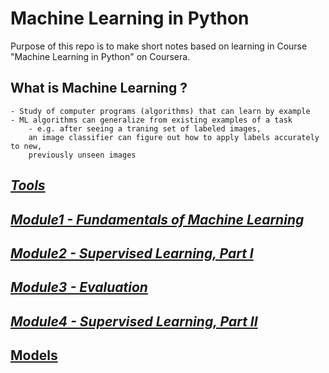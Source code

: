 # Machine Learning in Python

Purpose of this repo is to make short notes based on learning in Course "Machine Learning in Python" on Coursera.

## What is Machine Learning ? 
    - Study of computer programs (algorithms) that can learn by example
    - ML algorithms can generalize from existing examples of a task
        - e.g. after seeing a traning set of labeled images, 
        an image classifier can figure out how to apply labels accurately to new, 
        previously unseen images
## _[Tools](ml-tools.md "Tools")_

## _[Module1 - Fundamentals of Machine Learning](module1 "Module1 - Fundamentals of Machine Learning")_
## _[Module2 - Supervised Learning, Part I](module2 "Module2 - Supervised Learning, Part I")_
## _[Module3 - Evaluation](module3 "Module3 - Evaluation")_
## _[Module4 - Supervised Learning, Part II](module4 "Module4 - Supervised Learning, Part II")_

## [Models](ml-models "Models")
